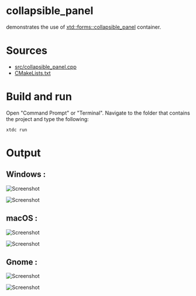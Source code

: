 # collapsible_panel

demonstrates the use of [xtd::forms::collapsible_panel](https://gammasoft71.github.io/xtd/reference_guides/latest/classxtd_1_1forms_1_1collapsible__panel.html) container.

# Sources

* [src/collapsible_panel.cpp](src/collapsible_panel.cpp)
* [CMakeLists.txt](CMakeLists.txt)

# Build and run

Open "Command Prompt" or "Terminal". Navigate to the folder that contains the project and type the following:

```shell
xtdc run
```

# Output

## Windows :

![Screenshot](../../../../docs/pictures/examples/collapsible_panel_w.png)

![Screenshot](../../../../docs/pictures/examples/collapsible_panel_wd.png)

## macOS :

![Screenshot](../../../../docs/pictures/examples/collapsible_panel_m.png)

![Screenshot](../../../../docs/pictures/examples/collapsible_panel_md.png)

## Gnome :

![Screenshot](../../../../docs/pictures/examples/collapsible_panel_g.png)

![Screenshot](../../../../docs/pictures/examples/collapsible_panel_gd.png)
